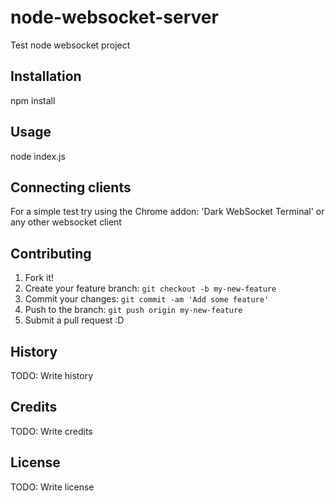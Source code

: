 # node-websocket-server
Test node websocket project
## Installation
npm install
## Usage
node index.js
## Connecting clients
For a simple test try using the Chrome addon: 'Dark WebSocket Terminal' or any other websocket client
## Contributing
1. Fork it!
2. Create your feature branch: `git checkout -b my-new-feature`
3. Commit your changes: `git commit -am 'Add some feature'`
4. Push to the branch: `git push origin my-new-feature`
5. Submit a pull request :D
## History
TODO: Write history
## Credits
TODO: Write credits
## License
TODO: Write license